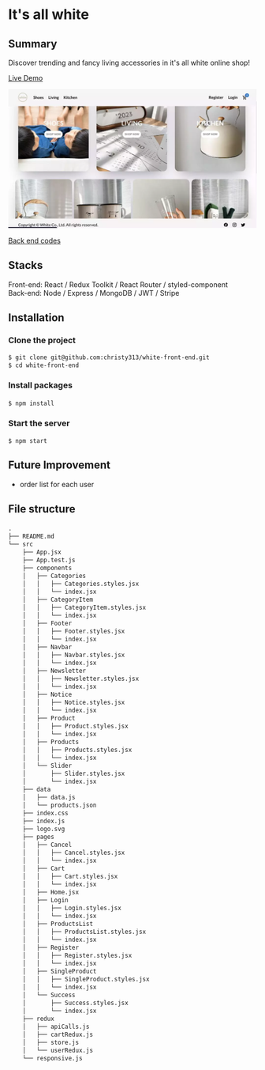 # It's all white

## Summary

Discover trending and fancy living accessories in it's all white online shop!

[Live Demo](https://allwhite.netlify.app/)

![](./public/white.webp)

[Back end codes](https://github.com/christy313/white-back-end)

## Stacks

Front-end: React / Redux Toolkit / React Router / styled-component \
Back-end: Node / Express / MongoDB / JWT / Stripe

## Installation

### Clone the project

```
$ git clone git@github.com:christy313/white-front-end.git
$ cd white-front-end
```

### Install packages

`$ npm install`

### Start the server

`$ npm start`

## Future Improvement

- order list for each user

## File structure

```
.
├── README.md
└── src
    ├── App.jsx
    ├── App.test.js
    ├── components
    │   ├── Categories
    │   │   ├── Categories.styles.jsx
    │   │   └── index.jsx
    │   ├── CategoryItem
    │   │   ├── CategoryItem.styles.jsx
    │   │   └── index.jsx
    │   ├── Footer
    │   │   ├── Footer.styles.jsx
    │   │   └── index.jsx
    │   ├── Navbar
    │   │   ├── Navbar.styles.jsx
    │   │   └── index.jsx
    │   ├── Newsletter
    │   │   ├── Newsletter.styles.jsx
    │   │   └── index.jsx
    │   ├── Notice
    │   │   ├── Notice.styles.jsx
    │   │   └── index.jsx
    │   ├── Product
    │   │   ├── Product.styles.jsx
    │   │   └── index.jsx
    │   ├── Products
    │   │   ├── Products.styles.jsx
    │   │   └── index.jsx
    │   └── Slider
    │       ├── Slider.styles.jsx
    │       └── index.jsx
    ├── data
    │   ├── data.js
    │   └── products.json
    ├── index.css
    ├── index.js
    ├── logo.svg
    ├── pages
    │   ├── Cancel
    │   │   ├── Cancel.styles.jsx
    │   │   └── index.jsx
    │   ├── Cart
    │   │   ├── Cart.styles.jsx
    │   │   └── index.jsx
    │   ├── Home.jsx
    │   ├── Login
    │   │   ├── Login.styles.jsx
    │   │   └── index.jsx
    │   ├── ProductsList
    │   │   ├── ProductsList.styles.jsx
    │   │   └── index.jsx
    │   ├── Register
    │   │   ├── Register.styles.jsx
    │   │   └── index.jsx
    │   ├── SingleProduct
    │   │   ├── SingleProduct.styles.jsx
    │   │   └── index.jsx
    │   └── Success
    │       ├── Success.styles.jsx
    │       └── index.jsx
    ├── redux
    │   ├── apiCalls.js
    │   ├── cartRedux.js
    │   ├── store.js
    │   └── userRedux.js
    └── responsive.js
```